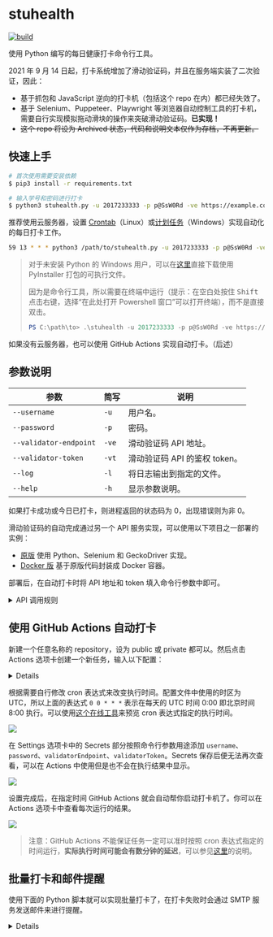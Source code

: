 # stuhealth

[![build](https://github.com/SO-JNU/stuhealth/workflows/build/badge.svg)](https://github.com/SO-JNU/stuhealth/actions)

使用 Python 编写的每日健康打卡命令行工具。

2021 年 9 月 14 日起，打卡系统增加了滑动验证码，并且在服务端实装了二次验证，因此：

* 基于抓包和 JavaScript 逆向的打卡机（包括这个 repo 在内）都已经失效了。
* 基于 Selenium、Puppeteer、Playwright 等浏览器自动控制工具的打卡机，需要自行实现模拟拖动滑块的操作来突破滑动验证码。**已实现！**
* ~~这个 repo 将设为 Archived 状态，代码和说明文本仅作为存档，不再更新。~~

## 快速上手

```bash
# 首次使用需要安装依赖
$ pip3 install -r requirements.txt

# 输入学号和密码进行打卡
$ python3 stuhealth.py -u 2017233333 -p p@SsW0Rd -ve https://example.com/ -vt Ap1t0K3N
```

推荐使用云服务器，设置 [Crontab](https://linuxtools-rst.readthedocs.io/zh_CN/latest/tool/crontab.html)（Linux）或[计划任务](https://juejin.cn/post/6844903939930865677)（Windows）实现自动化的每日打卡工作。

```bash
59 13 * * * python3 /path/to/stuhealth.py -u 2017233333 -p p@SsW0Rd -ve https://example.com/ -vt Ap1t0K3N
```

> 对于未安装 Python 的 Windows 用户，可以在[这里](https://nightly.link/SO-JNU/stuhealth/workflows/build/master/stuhealth-cli)直接下载使用 PyInstaller 打包的可执行文件。
>
> 因为是命令行工具，所以需要在终端中运行（提示：在空白处按住 <kbd>Shift</kbd> 点击右键，选择“在此处打开 Powershell 窗口”可以打开终端），而不是直接双击。
>
> ```powershell
> PS C:\path\to> .\stuhealth -u 2017233333 -p p@SsW0Rd -ve https://example.com/ -vt Ap1t0K3N
> ```

如果没有云服务器，也可以使用 GitHub Actions 实现自动打卡。（后述）

## 参数说明

| 参数 | 简写 | 说明 |
| - | - | - |
| `--username` | `-u` | 用户名。 |
| `--password` | `-p` | 密码。 |
| `--validator-endpoint` | `-ve` | 滑动验证码 API 地址。 |
| `--validator-token` | `-vt` | 滑动验证码 API 的鉴权 token。 |
| `--log` | `-l` | 将日志输出到指定的文件。 |
| `--help` | `-h` | 显示参数说明。 |

如果打卡成功或今日已打卡，则进程返回的状态码为 0，出现错误则为非 0。

滑动验证码的自动完成通过另一个 API 服务实现，可以使用以下项目之一部署的实例：

* [原版](https://github.com/SO-JNU/stuhealth-validate-server) 使用 Python、Selenium 和 GeckoDriver 实现。
* [Docker 版](https://github.com/SO-JNU/stuhealth-validate-server-docker) 基于原版代码封装成 Docker 容器。

部署后，在自动打卡时将 API 地址和 token 填入命令行参数中即可。

<details>

<summary>API 调用规则</summary>

`POST <validator-endpoint>`

通过添加请求头 `Authorization: Bearer <validator-token>` 完成鉴权。

```json
{
    // 可以用于模拟登录的，完成滑动验证码后得到的token
    "validation_token": "...",
    // 错误信息（如果有的话，此时状态码不是200）
    "error": "..."
}
```

</details>

## 使用 GitHub Actions 自动打卡

新建一个任意名称的 repository，设为 public 或 private 都可以。然后点击 Actions 选项卡创建一个新任务，输入以下配置：

<details>

```yaml
name: stuhealth-checkin

on:
  workflow_dispatch:
  schedule:
    # * is a special character in YAML so you have to quote this string
    - cron: '0 0 * * *'

jobs:
  stuhealth-checkin:
    runs-on: ubuntu-latest
    steps:
      - uses: actions/checkout@v2
      - name: Clone stuhealth repository
        run: git clone https://github.com/SO-JNU/stuhealth.git
      - name: Setup Python
        uses: actions/setup-python@v2
        with:
          python-version: 3.x
          cache: pip
          cache-dependency-path: requirements.txt
      - name: Install pip dependencies
        working-directory: stuhealth
        run: pip install -U -r requirements.txt
      - name: Run stuhealth
        working-directory: stuhealth
        run: python stuhealth.py -u ${{ secrets.username }} -p ${{ secrets.password }} -ve ${{ secrets.validatorEndpoint }} -vt ${{ secrets.validatorToken }}
```

</details>

根据需要自行修改 cron 表达式来改变执行时间。配置文件中使用的时区为 UTC，所以上面的表达式 `0 0 * * *` 表示在每天的 UTC 时间 0:00 即北京时间 8:00 执行。可以使用[这个在线工具](https://tool.lu/crontab/)来预览 cron 表达式指定的执行时间。

![](https://img20.360buyimg.com/myjd/jfs/t1/160304/2/11226/43567/6045b463Ec9175d2c/3ca97ae8413b2798.png)

在 Settings 选项卡中的 Secrets 部分按照命令行参数用途添加 `username`、`password`、`validatorEndpoint`、`validatorToken`。Secrets 保存后便无法再次查看，可以在 Actions 中使用但是也不会在执行结果中显示。

![](https://img20.360buyimg.com/myjd/jfs/t1/159718/28/11336/30002/6045b470E9a94b02d/d0547851b07f1b23.png)

设置完成后，在指定时间 GitHub Actions 就会自动帮你启动打卡机了。你可以在 Actions 选项卡中查看每次运行的结果。

![](https://img20.360buyimg.com/myjd/jfs/t1/140991/34/13332/31473/6045b473E62883ca1/557a90fa0e6b0100.png)

> 注意：GitHub Actions 不能保证任务一定可以准时按照 cron 表达式指定的时间运行，**实际执行时间可能会有数分钟的延迟**，可以参见[这里](https://upptime.js.org/blog/2021/01/22/github-actions-schedule-not-working/)的说明。

## 批量打卡和邮件提醒

使用下面的 Python 脚本就可以实现批量打卡了，在打卡失败时会通过 SMTP 服务发送邮件来进行提醒。

<details>

```python
import email.header
import email.mime.text
import email.utils
import smtplib
import subprocess
import time
import typing

# SMTP登录相关
SMTP_HOST = '...'
SMTP_USER = '...'
SMTP_PASSWORD = '...'

# 滑动验证码API相关
VALIDATOR_ENDPOINT = '...'
VALIDATOR_TOKEN = '...'

if __name__ == '__main__':
    for username, password, mailAddress in (
        (2017233333, 'p@SsW0Rd', 'example@example.com'),
        ...,
    ):
        username: int
        password: str
        mailAddress: typing.Optional[str]
        executeTime = time.strftime("%Y-%m-%d %H:%M:%S", time.localtime())

        p = subprocess.Popen(
            (
                'python3',
                '/path/to/stuhealth.py',
                '-u', str(username),
                '-p', password,
                '-ve', VALIDATOR_ENDPOINT,
                '-vt', VALIDATOR_TOKEN,
            ),
            stdout=subprocess.PIPE,
        )
        p.wait()
        r = p.stdout.read().decode('utf-8')
        print(r)
        if p.returncode and mailAddress:
            message = email.mime.text.MIMEText(
                f'健康打卡失败，以下是打卡工具的输出：<br><pre><code>{r}</code></pre><br>用户名：{username}<br>执行时间：{executeTime}',
                'html',
                'utf-8',
            )
            message['From'] = email.utils.formataddr(('Stuhealth', SMTP_USER))
            message['To'] = mailAddress
            message['Subject'] = email.header.Header('[Stuhealth] 健康打卡失败通知', 'utf-8').encode()

            with smtplib.SMTP_SSL(SMTP_HOST) as smtp:
                smtp.login(SMTP_USER, SMTP_PASSWORD)
                smtp.sendmail(SMTP_USER, (mailAddress,), message.as_string())
```

</details>